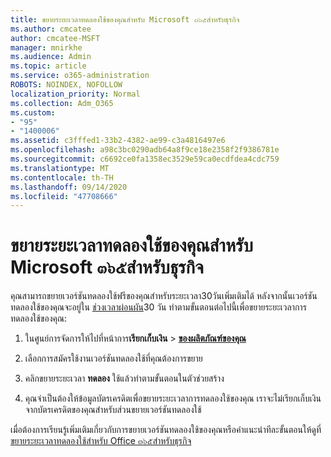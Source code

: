 ```yaml
---
title: ขยายระยะเวลาทดลองใช้ของคุณสำหรับ Microsoft ๓๖๕สำหรับธุรกิจ
ms.author: cmcatee
author: cmcatee-MSFT
manager: mnirkhe
ms.audience: Admin
ms.topic: article
ms.service: o365-administration
ROBOTS: NOINDEX, NOFOLLOW
localization_priority: Normal
ms.collection: Adm_O365
ms.custom:
- "95"
- "1400006"
ms.assetid: c3fffed1-33b2-4382-ae99-c3a4816497e6
ms.openlocfilehash: a98c3bc0290adb64a8f9ce18e2358f2f9386781e
ms.sourcegitcommit: c6692ce0fa1358ec3529e59ca0ecdfdea4cdc759
ms.translationtype: MT
ms.contentlocale: th-TH
ms.lasthandoff: 09/14/2020
ms.locfileid: "47708666"
---
```

# <a name="extend-your-trial-for-microsoft-365-for-business"></a>ขยายระยะเวลาทดลองใช้ของคุณสำหรับ Microsoft ๓๖๕สำหรับธุรกิจ

คุณสามารถขยายเวอร์ชันทดลองใช้ฟรีของคุณสำหรับระยะเวลา30วันเพิ่มเติมได้ หลังจากนั้นเวอร์ชันทดลองใช้ของคุณจะอยู่ใน [ช่วงเวลาผ่อนผัน](https://docs.microsoft.com/alchemyinsights/grace-period-for-microsoft-365-free-trial)30 วัน ทำตามขั้นตอนต่อไปนี้เพื่อขยายระยะเวลาการทดลองใช้ของคุณ:
  
1. ในศูนย์การจัดการให้ไปที่หน้าการ**เรียกเก็บเงิน** \> **[ของผลิตภัณฑ์ของคุณ](https://go.microsoft.com/fwlink/p/?linkid=842054)**

2. เลือกการสมัครใช้งานเวอร์ชันทดลองใช้ที่คุณต้องการขยาย

3. คลิกขยายระยะเวลา **ทดลอง** ใช้แล้วทำตามขั้นตอนในตัวช่วยสร้าง

4. คุณจำเป็นต้องให้ข้อมูลบัตรเครดิตเพื่อขยายระยะเวลาการทดลองใช้ของคุณ เราจะไม่เรียกเก็บเงินจากบัตรเครดิตของคุณสำหรับส่วนขยายเวอร์ชันทดลองใช้

เมื่อต้องการเรียนรู้เพิ่มเติมเกี่ยวกับการขยายเวอร์ชันทดลองใช้ของคุณหรือคำแนะนำทีละขั้นตอนให้ดูที่[ขยายระยะเวลาทดลองใช้สำหรับ Office ๓๖๕สำหรับธุรกิจ](https://docs.microsoft.com/microsoft-365/commerce/extend-your-trial)
